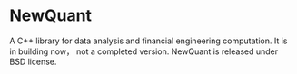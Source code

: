 # NewQuant
A C++ library for data analysis and financial engineering computation. It is in building now， not a completed version.
NewQuant is released under BSD license.

